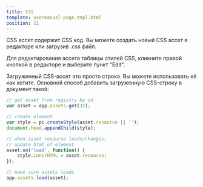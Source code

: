 ```yaml
---
title: CSS
template: usermanual-page.tmpl.html
position: 11
---
```


CSS ассет содержит CSS код. Вы можете создать новый CSS ассет в редакторе или загрузив .css файл.

Для редактирования ассета таблицы стилей CSS, кликните правой кнопкой в редакторе и выберите пункт "Edit".

Загруженный CSS-ассет это просто строка. Вы можете использовать её как хотите. Основной способ добавить загруженную CSS-строку в документ такой:

```javascript
// get asset from registry by id
var asset = app.assets.get(32);

// create element
var style = pc.createStyle(asset.resource || '');
document.head.appendChild(style);

// when asset resource loads/changes,
// update html of element
asset.on('load', function() {
    style.innerHTML = asset.resource;
});

// make sure assets loads
app.assets.load(asset);
```

